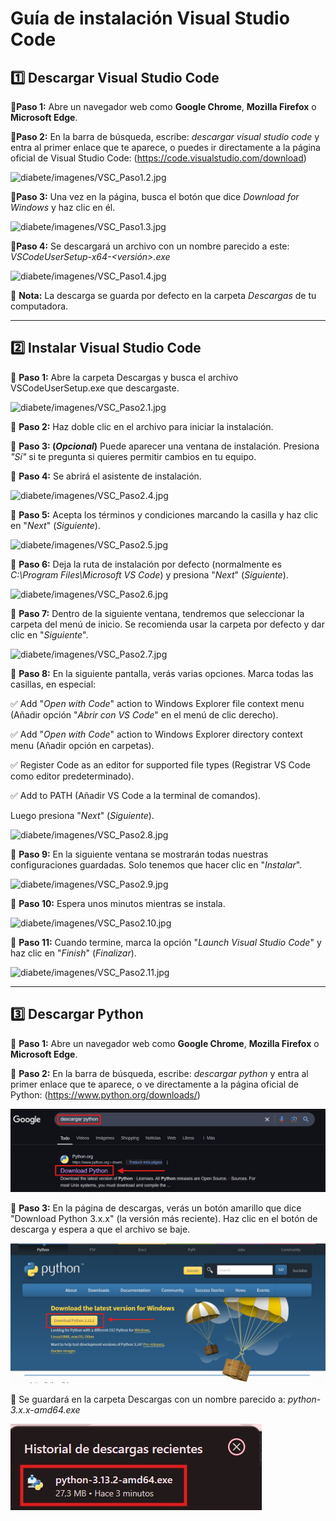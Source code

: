# Guía de instalación Visual Studio Code 

## 1️⃣ Descargar Visual Studio Code

🔹**Paso 1:** Abre un navegador web como **Google Chrome**, **Mozilla Firefox** o **Microsoft Edge**.

🔹**Paso 2:** En la barra de búsqueda, escribe: *descargar visual studio code* y entra al primer enlace que te aparece, o puedes ir directamente a la página oficial de Visual Studio Code: (https://code.visualstudio.com/download)

![diabete/imagenes/VSC_Paso1.2.jpg](https://github.com/adiacla/diabetes/blob/main/imagenes/VSC_Paso1.2.jpg?raw=true)

🔹**Paso 3:** Una vez en la página, busca el botón que dice *Download for Windows* y haz clic en él.

![diabete/imagenes/VSC_Paso1.3.jpg](https://github.com/adiacla/diabetes/blob/main/imagenes/VSC_Paso1.3.jpg?raw=true)

🔹**Paso 4:** Se descargará un archivo con un nombre parecido a este: *VSCodeUserSetup-x64-<versión>.exe*

![diabete/imagenes/VSC_Paso1.4.jpg](https://github.com/adiacla/diabetes/blob/main/imagenes/VSC_Paso1.4.jpg?raw=true)

📂 **Nota:** La descarga se guarda por defecto en la carpeta *Descargas* de tu computadora.

---

## 2️⃣ Instalar Visual Studio Code

🔹 **Paso 1:** Abre la carpeta Descargas y busca el archivo VSCodeUserSetup.exe que descargaste.

![diabete/imagenes/VSC_Paso2.1.jpg](https://github.com/adiacla/diabetes/blob/main/imagenes/VSC_Paso2.1.jpg?raw=true)

🔹 **Paso 2:** Haz doble clic en el archivo para iniciar la instalación.

🔹 **Paso 3: (*Opcional*)** Puede aparecer una ventana de instalación. Presiona *"Sí"* si te pregunta si quieres permitir cambios en tu equipo.

🔹 **Paso 4:** Se abrirá el asistente de instalación. 

![diabete/imagenes/VSC_Paso2.4.jpg](https://github.com/adiacla/diabetes/blob/main/imagenes/VSC_Paso2.4.jpg?raw=true)

🔹 **Paso 5:** Acepta los términos y condiciones marcando la casilla y haz clic en "*Next*" (*Siguiente*).

![diabete/imagenes/VSC_Paso2.5.jpg](https://github.com/adiacla/diabetes/blob/main/imagenes/VSC_Paso2.5.jpg?raw=true)

🔹 **Paso 6:** Deja la ruta de instalación por defecto (normalmente es *C:\Program Files\Microsoft VS Code*) y presiona "*Next*" (*Siguiente*).

![diabete/imagenes/VSC_Paso2.6.jpg](https://github.com/adiacla/diabetes/blob/main/imagenes/VSC_Paso2.6.jpg?raw=true)

🔹 **Paso 7:** Dentro de la siguiente ventana, tendremos que seleccionar la carpeta del menú de inicio. Se recomienda usar la carpeta por defecto y dar clic en "*Siguiente*".

![diabete/imagenes/VSC_Paso2.7.jpg](https://github.com/adiacla/diabetes/blob/main/imagenes/VSC_Paso2.7.jpg?raw=true)

🔹 **Paso 8:** En la siguiente pantalla, verás varias opciones. Marca todas las casillas, en especial:

✅ Add "*Open with Code*" action to Windows Explorer file context menu (Añadir opción "*Abrir con VS Code*" en el menú de clic derecho).

✅ Add "*Open with Code*" action to Windows Explorer directory context menu (Añadir opción en carpetas).

✅ Register Code as an editor for supported file types (Registrar VS Code como editor predeterminado).

✅ Add to PATH (Añadir VS Code a la terminal de comandos).

   Luego presiona "*Next*" (*Siguiente*).

![diabete/imagenes/VSC_Paso2.8.jpg](https://github.com/adiacla/diabetes/blob/main/imagenes/VSC_Paso2.8.jpg?raw=true)

🔹 **Paso 9:** En la siguiente ventana se mostrarán todas nuestras configuraciones guardadas. Solo tenemos que hacer clic en "*Instalar*".

![diabete/imagenes/VSC_Paso2.9.jpg](https://github.com/adiacla/diabetes/blob/main/imagenes/VSC_Paso2.9.jpg?raw=true)

🔹 **Paso 10:** Espera unos minutos mientras se instala.

![diabete/imagenes/VSC_Paso2.10.jpg](https://github.com/adiacla/diabetes/blob/main/imagenes/VSC_Paso2.10.jpg?raw=true)

🔹 **Paso 11:** Cuando termine, marca la opción "*Launch Visual Studio Code*" y haz clic en "*Finish*" (*Finalizar*).

![diabete/imagenes/VSC_Paso2.11.jpg](https://github.com/adiacla/diabetes/blob/main/imagenes/VSC_Paso2.11.jpg?raw=true)

---

## 3️⃣ Descargar Python

🔹 **Paso 1:** Abre un navegador web como **Google Chrome**, **Mozilla Firefox** o **Microsoft Edge**.

🔹 **Paso 2:** En la barra de búsqueda, escribe: *descargar python* y entra al primer enlace que te aparece, o ve directamente a la página oficial de Python: (https://www.python.org/downloads/)

![diabete/imagenes/VSC_Paso3.2.jpg](https://github.com/adiacla/diabetes/blob/main/imagenes/VSC_Paso3.2.jpg?raw=true)

🔹 **Paso 3:** En la página de descargas, verás un botón amarillo que dice "Download Python 3.x.x" (la versión más reciente). Haz clic en el botón de descarga y espera a que el archivo se baje.

![diabete/imagenes/VSC_Paso3.3.jpg](https://github.com/adiacla/diabetes/blob/main/imagenes/VSC_Paso3.3.jpg?raw=true)

📂 Se guardará en la carpeta Descargas con un nombre parecido a: *python-3.x.x-amd64.exe*

![diabete/imagenes/VSC_Paso3.4.jpg](https://github.com/adiacla/diabetes/blob/main/imagenes/VSC_Paso3.4.jpg?raw=true)



